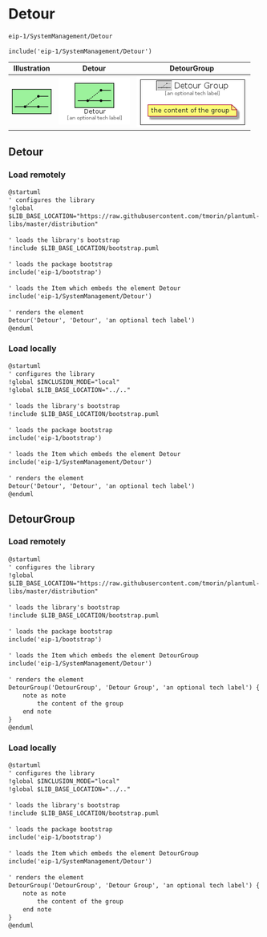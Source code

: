 # Detour


```text
eip-1/SystemManagement/Detour
```

```text
include('eip-1/SystemManagement/Detour')
```



| Illustration | Detour | DetourGroup |
| :---: | :---: | :---: |
| ![illustration for Illustration](../../eip-1/SystemManagement/Detour.png) | ![illustration for Detour](../../eip-1/SystemManagement/Detour.Local.png) | ![illustration for DetourGroup](../../eip-1/SystemManagement/DetourGroup.Local.png) |




## Detour

### Load remotely
```plantuml
@startuml
' configures the library
!global $LIB_BASE_LOCATION="https://raw.githubusercontent.com/tmorin/plantuml-libs/master/distribution"

' loads the library's bootstrap
!include $LIB_BASE_LOCATION/bootstrap.puml

' loads the package bootstrap
include('eip-1/bootstrap')

' loads the Item which embeds the element Detour
include('eip-1/SystemManagement/Detour')

' renders the element
Detour('Detour', 'Detour', 'an optional tech label')
@enduml
```

### Load locally
```plantuml
@startuml
' configures the library
!global $INCLUSION_MODE="local"
!global $LIB_BASE_LOCATION="../.."

' loads the library's bootstrap
!include $LIB_BASE_LOCATION/bootstrap.puml

' loads the package bootstrap
include('eip-1/bootstrap')

' loads the Item which embeds the element Detour
include('eip-1/SystemManagement/Detour')

' renders the element
Detour('Detour', 'Detour', 'an optional tech label')
@enduml
```

## DetourGroup

### Load remotely
```plantuml
@startuml
' configures the library
!global $LIB_BASE_LOCATION="https://raw.githubusercontent.com/tmorin/plantuml-libs/master/distribution"

' loads the library's bootstrap
!include $LIB_BASE_LOCATION/bootstrap.puml

' loads the package bootstrap
include('eip-1/bootstrap')

' loads the Item which embeds the element DetourGroup
include('eip-1/SystemManagement/Detour')

' renders the element
DetourGroup('DetourGroup', 'Detour Group', 'an optional tech label') {
    note as note
        the content of the group
    end note
}
@enduml
```

### Load locally
```plantuml
@startuml
' configures the library
!global $INCLUSION_MODE="local"
!global $LIB_BASE_LOCATION="../.."

' loads the library's bootstrap
!include $LIB_BASE_LOCATION/bootstrap.puml

' loads the package bootstrap
include('eip-1/bootstrap')

' loads the Item which embeds the element DetourGroup
include('eip-1/SystemManagement/Detour')

' renders the element
DetourGroup('DetourGroup', 'Detour Group', 'an optional tech label') {
    note as note
        the content of the group
    end note
}
@enduml
```


